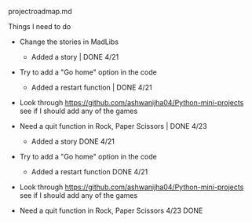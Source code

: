 
projectroadmap.md

Things I need to do
- Change the stories in MadLibs 

  - Added a story | DONE 4/21
  
- Try to add a "Go home" option in the code
  - Added a restart function | DONE 4/21
  
- Look through https://github.com/ashwanijha04/Python-mini-projects see if I should add any of the games

- Need a quit function in Rock, Paper Scissors | DONE 4/23
  - Added a story DONE 4/21
  
- Try to add a "Go home" option in the code
  - Added a restart function DONE 4/21
  
- Look through https://github.com/ashwanijha04/Python-mini-projects see if I should add any of the games

- Need a quit function in Rock, Paper Scissors 4/23 DONE



